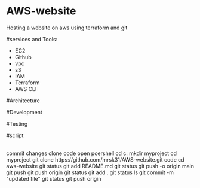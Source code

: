 # AWS-website
Hosting a website on aws using terraform and git

#services and Tools:
- EC2
- Github
- vpc 
- s3
- IAM
- Terraform
-  AWS CLI

#Architecture

#Development

#Testing

#script
 
<br>
 commit changes
 clone code
 open poershell
cd c:
mkdir myproject
cd myproject
git clone https://github.com/mrsk31/AWS-website.git
code
cd aws-website
git status
git add README.md
git status
git push -o origin main
git push
git push origin
git status
git add .
git status
ls
git commit -m "updated file"
git status
git push origin


